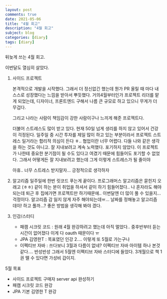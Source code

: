 ```yaml
---
layout: post
comments: true
date: 2021-05-06
title: "4월 회고"
description: "4월 회고"
subject: blog
categories: [diary]
tags: [diary]
---
```


뒤늦게 쓰는 4월 회고.

이번달도 열심히 살았다.

1. 사이드 프로젝트

   본격적으로 개발을 시작했다. 그래서 더 정신없긴 했는데 뭔가 PR 올릴 때 마다 내 스스로 성장했다는 느낌을 받아서 뿌듯했다. 거의4월부터인가 프로젝트 리더를 맡게 되었는데, 디자이너, 프론트엔드 구해서 나름 큰 규모로 하고 있으니 무게가 더 무겁다.

   그리고 나라는 사람이 책임감이 강한 사람이구나 느끼게 해준 프로젝트다.

   더불어 스트레스도 많이 받고 있다. 현재 50일 넘게 생리를 하지 않고 있어서 건강이 걱정된다. 일주일 중 시간 투자를 제일 많이 하고 있는 부분이라서 프로젝트 스트레스 일거라는 합리적 의심이 든다 ㅎ.. 협업이란 너무 어렵다. 다들 나와 같은 생각을 하는 것도 아니고. 잘 지내보려고 계속 노력했다. 포기하지 않았다. 이 프로젝트가 나한테 중요한 분기점이 될 수도 있다고 여겼기 때문에 힘들어도 포기할 수 없었다. 그래서 어떻게든 잘 지내보려고 했는데 그게 이렇게 스트레스가 될 줄이야

   아휴.. 너무 스트레스 받지말자... 긍정적으로 생각하자

2. 알고리즘
   일주일에 한번 릿코드 푸는게 끝이다.
   프로그래머스 알고리즘은 묻힌지 오래고 (ㅎㅎ) 같이 하는 분이 취업을 하셔서 같이 하기 힘들어졌다.. 나 혼자라도 해야되는데 퇴근 후 집에가면 프로젝트만 하기때문에..
   이번달엔 더 많이 풀 수 있을지... 걱정이다. 알고리즘 감 잃지 않게 자주 해야되는데ㅠ... 날짜를 정해놓고 알고리즘 데이! 하고 풀까...? 좋은 방법을 생각해 봐야 겠다.

3. 인강/스터디
   - 패캠 시크릿 코드 : 원래 4월 완강하려고 했는데 아직 멀었다.. 중후반부터 듣는 시간이 없어졌다 이게 다 oauth 때문이다 ㅠ
   - JPA 김영한T : 목표였던 인강 2.... 이렇게 또 5월로 가는구나
   - 이펙티브 자바 : 쓰다보니 3월과 다름이 없네? 이펙티브 자바 아이템 하나 본것 같다.... 반성반성 그래서 5월엔 이펙티브 자바 스터디에 들었다. 3개월으로 책 1권 뗄 수 있다면 가성비 갑이지.

5월 목표

- 사이드 프로젝트 구매자 server api 완성하기
- 패캠 시크릿 코드 완강
- JPA 기본 김영한 T 완강
